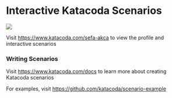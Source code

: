 # Interactive Katacoda Scenarios

[![](http://shields.katacoda.com/katacoda/sefa-akca/count.svg)](https://www.katacoda.com/sefa-akca "Get your profile on Katacoda.com")

Visit https://www.katacoda.com/sefa-akca to view the profile and interactive scenarios

### Writing Scenarios
Visit https://www.katacoda.com/docs to learn more about creating Katacoda scenarios

For examples, visit https://github.com/katacoda/scenario-example
